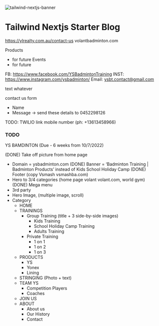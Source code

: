 ![tailwind-nextjs-banner](/public/images/twitter-card.png)

# Tailwind Nextjs Starter Blog

https://ylrealty.com.au/contact-us
volantbadminton.com

Products
- for future
Events
- for future

FB: https://www.facebook.com/YSBadmintonTraining
INST: https://www.instagram.com/ysbadminton/
Email: ysbt.contact@gmail.com

text whatever

contact us form
- Name
- Message
-> send these details to 0452298126


TODO: TWILIO link mobile number (ph: +13613458966)


### TODO
YS BAMDINTON
(Due - 6 weeks from 10/7/2022)

(DONE) Take off picture from home page
- Domain = ysbadminton.com
(DONE) Banner = ‘Badminton Training | Badminton Products’ instead of Kids School Holiday Camp
(DONE) Footer (copy Vsmash vsmashba.com)
- Hero to 3/4 categories (home page volant volant.com, world gym)
(DONE) Mega menu
- 3rd party
- Hero Image, (multiple image, scroll)
- Category
  - HOME
  - TRAININGS
    - Group Training (title + 3 side-by-side images)
      - Kids Training
      - School Holiday Camp Training
      - Adults Training
    - Private Training
      - 1 on 1
      - 1 on 2
      - 1 on 3
  - PRODUCTS
    - YS
    - Yonex
    - Lining
  - STRINGING (Photo + text)
  - TEAM YS 
    - Competition Players
    - Coaches
  - JOIN US
  - ABOUT
    - About us
    - Our History
    - Contact

